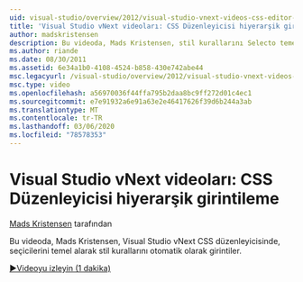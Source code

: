 ```yaml
---
uid: visual-studio/overview/2012/visual-studio-vnext-videos-css-editor-hierarchical-indentation
title: 'Visual Studio vNext videoları: CSS Düzenleyicisi hiyerarşik girintileme | Microsoft Docs'
author: madskristensen
description: Bu videoda, Mads Kristensen, stil kurallarını Selecto temelinde otomatik olarak girintiler, Visual Studio vNext CSS düzenleyicisinde iyileştirmeler gösterir...
ms.author: riande
ms.date: 08/30/2011
ms.assetid: 6e34a1b0-4108-4524-b858-430e742abe44
msc.legacyurl: /visual-studio/overview/2012/visual-studio-vnext-videos-css-editor-hierarchical-indentation
msc.type: video
ms.openlocfilehash: a56970036f44ffa795b2daa8bc9ff272d01c4ec1
ms.sourcegitcommit: e7e91932a6e91a63e2e46417626f39d6b244a3ab
ms.translationtype: MT
ms.contentlocale: tr-TR
ms.lasthandoff: 03/06/2020
ms.locfileid: "78578353"
---
```

# <a name="visual-studio-vnext-videos-css-editor-hierarchical-indentation"></a>Visual Studio vNext videoları: CSS Düzenleyicisi hiyerarşik girintileme

[Mads Kristensen](https://github.com/madskristensen) tarafından

Bu videoda, Mads Kristensen, Visual Studio vNext CSS düzenleyicisinde, seçicilerini temel alarak stil kurallarını otomatik olarak girintiler.

[&#9654;Videoyu izleyin (1 dakika)](https://channel9.msdn.com/Blogs/ASP-NET-Site-Videos/visual-studio-vnext-videos-css-editor-hierarchical-indentation)
